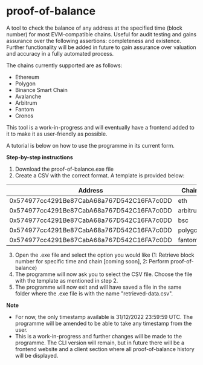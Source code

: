 # proof-of-balance
A tool to check the balance of any address at the specified time (block number) for most EVM-compatible chains.
Useful for audit testing and gains assurance over the following assertions: completeness and existence. Further functionality will be added in future to gain assurance over valuation and accuracy in a fully automated process. 

The chains currently supported are as follows:
- Ethereum
- Polygon
- Binance Smart Chain
- Avalanche
- Arbitrum
- Fantom
- Cronos

This tool is a work-in-progress and will eventually have a frontend added to it to make it as user-friendly as possible. 

A tutorial is below on how to use the programme in its current form. 

**Step-by-step instructions**

1. Download the proof-of-balance.exe file
2. Create a CSV with the correct format. A template is provided below:

| Address | Chain |
| --- | --- |
| 0x574977cc4291Be87CabA68a767D542C16FA7c0DD | eth |
| 0x574977cc4291Be87CabA68a767D542C16FA7c0DD | arbitrum |
| 0x574977cc4291Be87CabA68a767D542C16FA7c0DD | bsc |
| 0x574977cc4291Be87CabA68a767D542C16FA7c0DD | polygon |
| 0x574977cc4291Be87CabA68a767D542C16FA7c0DD | fantom |

3. Open the .exe file and select the option you would like (1: Retrieve block number for specific time and chain [coming soon], 2: Perform proof-of-balance)
4. The programme will now ask you to select the CSV file. Choose the file with the template as mentioned in step 2.
5. The programme will now exit and will have saved a file in the same folder where the .exe file is with the name "retrieved-data.csv". 

**Note**
- For now, the only timestamp available is 31/12/2022 23:59:59 UTC. The programme will be amended to be able to take any timestamp from the user.
- This is a work-in-progress and further changes will be made to the programme. The CLI version will remain, but in future there will be a frontend website and a client section where all proof-of-balance history will be displayed. 

